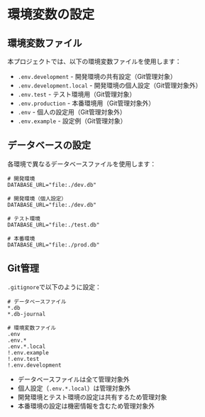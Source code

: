 # 環境変数の設定

## 環境変数ファイル

本プロジェクトでは、以下の環境変数ファイルを使用します：

- `.env.development` - 開発環境の共有設定（Git管理対象）
- `.env.development.local` - 開発環境の個人設定（Git管理対象外）
- `.env.test` - テスト環境用（Git管理対象）
- `.env.production` - 本番環境用（Git管理対象外）
- `.env` - 個人の設定用（Git管理対象外）
- `.env.example` - 設定例（Git管理対象）

## データベースの設定

各環境で異なるデータベースファイルを使用します：

```plaintext
# 開発環境
DATABASE_URL="file:./dev.db"

# 開発環境（個人設定）
DATABASE_URL="file:./dev.db"

# テスト環境
DATABASE_URL="file:./test.db"

# 本番環境
DATABASE_URL="file:./prod.db"
```

## Git管理

`.gitignore`で以下のように設定：

```plaintext
# データベースファイル
*.db
*.db-journal

# 環境変数ファイル
.env
.env.*
.env.*.local
!.env.example
!.env.test
!.env.development
```

- データベースファイルは全て管理対象外
- 個人設定（`.env.*.local`）は管理対象外
- 開発環境とテスト環境の設定は共有するため管理対象
- 本番環境の設定は機密情報を含むため管理対象外 
